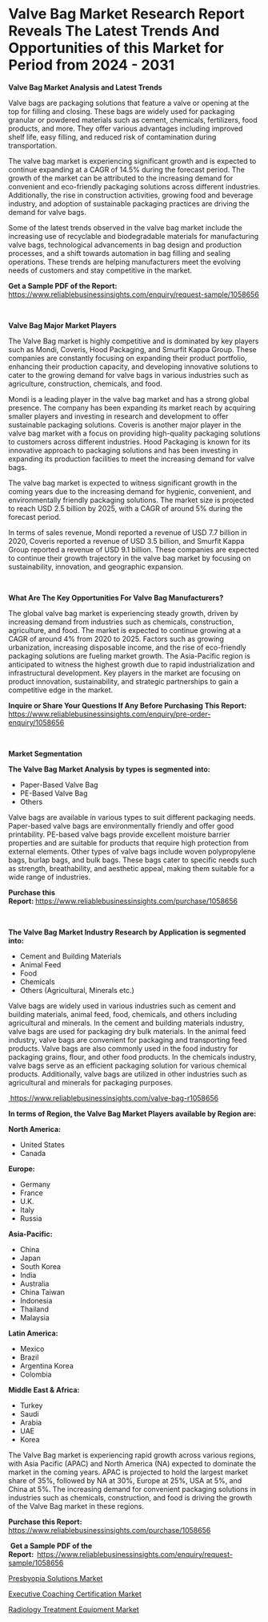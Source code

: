 <p><h1>Valve Bag Market Research Report Reveals The Latest Trends And Opportunities of this Market for Period from 2024 - 2031</h1></p><p><strong>Valve Bag Market Analysis and Latest Trends</strong></p>
<p><p>Valve bags are packaging solutions that feature a valve or opening at the top for filling and closing. These bags are widely used for packaging granular or powdered materials such as cement, chemicals, fertilizers, food products, and more. They offer various advantages including improved shelf life, easy filling, and reduced risk of contamination during transportation.</p><p>The valve bag market is experiencing significant growth and is expected to continue expanding at a CAGR of 14.5% during the forecast period. The growth of the market can be attributed to the increasing demand for convenient and eco-friendly packaging solutions across different industries. Additionally, the rise in construction activities, growing food and beverage industry, and adoption of sustainable packaging practices are driving the demand for valve bags.</p><p>Some of the latest trends observed in the valve bag market include the increasing use of recyclable and biodegradable materials for manufacturing valve bags, technological advancements in bag design and production processes, and a shift towards automation in bag filling and sealing operations. These trends are helping manufacturers meet the evolving needs of customers and stay competitive in the market.</p></p>
<p><strong>Get a Sample PDF of the Report:&nbsp;</strong> <a href="https://www.reliablebusinessinsights.com/enquiry/request-sample/1058656">https://www.reliablebusinessinsights.com/enquiry/request-sample/1058656</a></p>
<p>&nbsp;</p>
<p><strong>Valve Bag Major Market Players</strong></p>
<p><p>The Valve Bag market is highly competitive and is dominated by key players such as Mondi, Coveris, Hood Packaging, and Smurfit Kappa Group. These companies are constantly focusing on expanding their product portfolio, enhancing their production capacity, and developing innovative solutions to cater to the growing demand for valve bags in various industries such as agriculture, construction, chemicals, and food.</p><p>Mondi is a leading player in the valve bag market and has a strong global presence. The company has been expanding its market reach by acquiring smaller players and investing in research and development to offer sustainable packaging solutions. Coveris is another major player in the valve bag market with a focus on providing high-quality packaging solutions to customers across different industries. Hood Packaging is known for its innovative approach to packaging solutions and has been investing in expanding its production facilities to meet the increasing demand for valve bags.</p><p>The valve bag market is expected to witness significant growth in the coming years due to the increasing demand for hygienic, convenient, and environmentally friendly packaging solutions. The market size is projected to reach USD 2.5 billion by 2025, with a CAGR of around 5% during the forecast period.</p><p>In terms of sales revenue, Mondi reported a revenue of USD 7.7 billion in 2020, Coveris reported a revenue of USD 3.5 billion, and Smurfit Kappa Group reported a revenue of USD 9.1 billion. These companies are expected to continue their growth trajectory in the valve bag market by focusing on sustainability, innovation, and geographic expansion.</p></p>
<p>&nbsp;</p>
<p><strong>What Are The Key Opportunities For Valve Bag Manufacturers?</strong></p>
<p><p>The global valve bag market is experiencing steady growth, driven by increasing demand from industries such as chemicals, construction, agriculture, and food. The market is expected to continue growing at a CAGR of around 4% from 2020 to 2025. Factors such as growing urbanization, increasing disposable income, and the rise of eco-friendly packaging solutions are fueling market growth. The Asia-Pacific region is anticipated to witness the highest growth due to rapid industrialization and infrastructural development. Key players in the market are focusing on product innovation, sustainability, and strategic partnerships to gain a competitive edge in the market.</p></p>
<p><strong>Inquire or Share Your Questions If Any Before Purchasing This Report:</strong> <a href="https://www.reliablebusinessinsights.com/enquiry/pre-order-enquiry/1058656">https://www.reliablebusinessinsights.com/enquiry/pre-order-enquiry/1058656</a></p>
<p>&nbsp;</p>
<p><strong>Market Segmentation</strong></p>
<p><strong>The Valve Bag Market Analysis by types is segmented into:</strong></p>
<p><ul><li>Paper-Based Valve Bag</li><li>PE-Based Valve Bag</li><li>Others</li></ul></p>
<p><p>Valve bags are available in various types to suit different packaging needs. Paper-based valve bags are environmentally friendly and offer good printability. PE-based valve bags provide excellent moisture barrier properties and are suitable for products that require high protection from external elements. Other types of valve bags include woven polypropylene bags, burlap bags, and bulk bags. These bags cater to specific needs such as strength, breathability, and aesthetic appeal, making them suitable for a wide range of industries.</p></p>
<p><strong>Purchase this Report:&nbsp;</strong><a href="https://www.reliablebusinessinsights.com/purchase/1058656">https://www.reliablebusinessinsights.com/purchase/1058656</a></p>
<p>&nbsp;</p>
<p><strong>The Valve Bag Market Industry Research by Application is segmented into:</strong></p>
<p><ul><li>Cement and Building Materials</li><li>Animal Feed</li><li>Food</li><li>Chemicals</li><li>Others (Agricultural, Minerals etc.)</li></ul></p>
<p><p>Valve bags are widely used in various industries such as cement and building materials, animal feed, food, chemicals, and others including agricultural and minerals. In the cement and building materials industry, valve bags are used for packaging dry bulk materials. In the animal feed industry, valve bags are convenient for packaging and transporting feed products. Valve bags are also commonly used in the food industry for packaging grains, flour, and other food products. In the chemicals industry, valve bags serve as an efficient packaging solution for various chemical products. Additionally, valve bags are utilized in other industries such as agricultural and minerals for packaging purposes.</p></p>
<p><a href="https://www.reliablebusinessinsights.com/valve-bag-r1058656">&nbsp;https://www.reliablebusinessinsights.com/valve-bag-r1058656</a></p>
<p><strong>In terms of Region, the Valve Bag Market Players available by Region are:</strong></p>
<p>
    <p> <strong> North America: </strong>
        <ul>
            <li>United States</li>
            <li>Canada</li>
        </ul>
        </p> 
    <p> <strong> Europe: </strong>
        <ul>
            <li>Germany</li>
            <li>France</li>
            <li>U.K.</li>
            <li>Italy</li>
            <li>Russia</li>
        </ul>
        </p> 
    <p> <strong> Asia-Pacific: </strong>
        <ul>
            <li>China</li>
            <li>Japan</li>
            <li>South Korea</li>
            <li>India</li>
            <li>Australia</li>
            <li>China Taiwan</li>
            <li>Indonesia</li>
            <li>Thailand</li>
            <li>Malaysia</li>
        </ul>
        </p> 
    <p> <strong> Latin America: </strong>
        <ul>
            <li>Mexico</li>
            <li>Brazil</li>
            <li>Argentina Korea</li>
            <li>Colombia</li>
        </ul>
        </p> 
    <p> <strong> Middle East & Africa: </strong>
        <ul>
            <li>Turkey</li>
            <li>Saudi</li>
            <li>Arabia</li>
            <li>UAE</li>
            <li>Korea</li>
        </ul>
    </p>
    </p>
<p><p>The Valve Bag market is experiencing rapid growth across various regions, with Asia Pacific (APAC) and North America (NA) expected to dominate the market in the coming years. APAC is projected to hold the largest market share of 35%, followed by NA at 30%, Europe at 25%, USA at 5%, and China at 5%. The increasing demand for convenient packaging solutions in industries such as chemicals, construction, and food is driving the growth of the Valve Bag market in these regions.</p></p>
<p><strong>Purchase this Report: </strong><a href="https://www.reliablebusinessinsights.com/purchase/1058656">https://www.reliablebusinessinsights.com/purchase/1058656</a></p>
<p>&nbsp;<strong>Get a Sample PDF of the Report:&nbsp;&nbsp;</strong><a href="https://www.reliablebusinessinsights.com/enquiry/request-sample/1058656">https://www.reliablebusinessinsights.com/enquiry/request-sample/1058656</a></p>
<p><strong></strong></p>
<p><p><a href="https://github.com/MaraKoelpin2023/Market-Research-Report-List-1/blob/main/presbyopia-solutions-market.md">Presbyopia Solutions Market</a></p><p><a href="https://github.com/goodweq44/Market-Research-Report-List-1/blob/main/executive-coaching-certification-market.md">Executive Coaching Certification Market</a></p><p><a href="https://view.publitas.com/reportprime-1/insights-into-the-radiology-treatment-equipment-market-size-which-is-expanding-with-a-7-6-cagr-from-2024-2031/">Radiology Treatment Equipment Market</a></p></p>